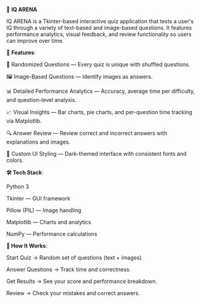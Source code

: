 🧠 **IQ ARENA**

IQ ARENA is a Tkinter-based interactive quiz application that tests a user's IQ through a variety of text-based and image-based questions.
It features performance analytics, visual feedback, and review functionality so users can improve over time.


📌 **Features**:

🎯 Randomized Questions — Every quiz is unique with shuffled questions.

🖼 Image-Based Questions — Identify images as answers.

📊 Detailed Performance Analytics — Accuracy, average time per difficulty, and question-level analysis.

📈 Visual Insights — Bar charts, pie charts, and per-question time tracking via Matplotlib.

🔍 Answer Review — Review correct and incorrect answers with explanations and images.

🎨 Custom UI Styling — Dark-themed interface with consistent fonts and colors.


**🛠 Tech Stack**:

Python 3

Tkinter — GUI framework

Pillow (PIL) — Image handling

Matplotlib — Charts and analytics

NumPy — Performance calculations


**🧩 How It Works**:

Start Quiz → Random set of questions (text + images).

Answer Questions → Track time and correctness.

Get Results → See your score and performance breakdown.

Review → Check your mistakes and correct answers.
